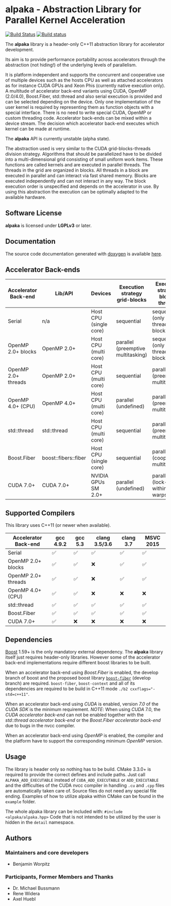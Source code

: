 **alpaka** - Abstraction Library for Parallel Kernel Acceleration
=================================================================

[![Build Status](https://travis-ci.org/ComputationalRadiationPhysics/alpaka.svg?branch=develop)](https://travis-ci.org/ComputationalRadiationPhysics/alpaka)
[![Build status](https://ci.appveyor.com/api/projects/status/7k53evf4ae0rq50y/branch/develop?svg=true)](https://ci.appveyor.com/project/BenjaminW3/alpaka/branch/develop)

The **alpaka** library is a header-only C++11 abstraction library for accelerator development.

Its aim is to provide performance portability across accelerators through the abstraction (not hiding!) of the underlying levels of parallelism.

It is platform independent and supports the concurrent and cooperative use of multiple devices such as the hosts CPU as well as attached accelerators as for instance CUDA GPUs and Xeon Phis (currently native execution only).
A multitude of accelerator back-end variants using CUDA, OpenMP (2.0/4.0), Boost.Fiber, std::thread and also serial execution is provided and can be selected depending on the device.
Only one implementation of the user kernel is required by representing them as function objects with a special interface.
There is no need to write special CUDA, OpenMP or custom threading code.
Accelerator back-ends can be mixed within a device stream.
The decision which accelerator back-end executes which kernel can be made at runtime.

The **alpaka** API is currently unstable (alpha state).

The abstraction used is very similar to the CUDA grid-blocks-threads division strategy.
Algorithms that should be parallelized have to be divided into a multi-dimensional grid consisting of small uniform work items.
These functions are called kernels and are executed in parallel threads.
The threads in the grid are organized in blocks.
All threads in a block are executed in parallel and can interact via fast shared memory.
Blocks are executed independently and can not interact in any way.
The block execution order is unspecified and depends on the accelerator in use.
By using this abstraction the execution can be optimally adapted to the available hardware.


Software License
----------------

**alpaka** is licensed under **LGPLv3** or later.


Documentation
-------------

The source code documentation generated with [doxygen](http://www.doxygen.org) is available [here](http://computationalradiationphysics.github.io/alpaka/).


Accelerator Back-ends
---------------------

|Accelerator Back-end|Lib/API|Devices|Execution strategy grid-blocks|Execution strategy block-threads|
|---|---|---|---|---|
|Serial|n/a|Host CPU (single core)|sequential|sequential (only 1 thread per block)|
|OpenMP 2.0+ blocks|OpenMP 2.0+|Host CPU (multi core)|parallel (preemptive multitasking)|sequential (only 1 thread per block)|
|OpenMP 2.0+ threads|OpenMP 2.0+|Host CPU (multi core)|sequential|parallel (preemptive multitasking)|
|OpenMP 4.0+ (CPU)|OpenMP 4.0+|Host CPU (multi core)|parallel (undefined)|parallel (preemptive multitasking)|
| std::thread | std::thread |Host CPU (multi core)|sequential|parallel (preemptive multitasking)|
| Boost.Fiber | boost::fibers::fiber |Host CPU (single core)|sequential|parallel (cooperative multitasking)|
|CUDA 7.0+|CUDA 7.0+|NVIDIA GPUs SM 2.0+|parallel (undefined)|parallel (lock-step within warps)|


Supported Compilers
-------------------

This library uses C++11 (or newer when available).

|Accelerator Back-end|gcc 4.9.2|gcc 5.3|clang 3.5/3.6|clang 3.7|MSVC 2015|
|---|---|---|---|---|---|
|Serial|:white_check_mark:|:white_check_mark:|:white_check_mark:|:white_check_mark:|:white_check_mark:|
|OpenMP 2.0+ blocks|:white_check_mark:|:white_check_mark:|:x:|:white_check_mark:|:white_check_mark:|
|OpenMP 2.0+ threads|:white_check_mark:|:white_check_mark:|:x:|:white_check_mark:|:white_check_mark:|
|OpenMP 4.0+ (CPU)|:white_check_mark:|:white_check_mark:|:x:|:x:|:x:|
| std::thread |:white_check_mark:|:white_check_mark:|:white_check_mark:|:white_check_mark:|:white_check_mark:|
| Boost.Fiber |:white_check_mark:|:white_check_mark:|:white_check_mark:|:white_check_mark:|:white_check_mark:|
|CUDA 7.0+|:white_check_mark:|:x:|:x:|:x:|:x:|


Dependencies
------------

[Boost](http://boost.org/) 1.59+ is the only mandatory external dependency.
The **alpaka** library itself just requires header-only libraries.
However some of the accelerator back-end implementations require different boost libraries to be built.

When an accelerator back-end using *Boost.Fiber* is enabled, the develop branch of boost and the proposed boost library [`boost-fiber`](https://github.com/olk/boost-fiber) (develop branch) are required.
`boost-fiber`, `boost-context` and all of its dependencies are required to be build in C++11 mode `./b2 cxxflags="-std=c++11"`.

When an accelerator back-end using *CUDA* is enabled, version *7.0* of the *CUDA SDK* is the minimum requirement.
*NOTE*: When using *CUDA* 7.0, the *CUDA accelerator back-end* can not be enabled together with the *std::thread accelerator back-end* or the *Boost.Fiber accelerator back-end* due to bugs in the nvcc compiler.

When an accelerator back-end using *OpenMP* is enabled, the compiler and the platform have to support the corresponding minimum *OpenMP* version.


Usage
-----

The library is header only so nothing has to be build.
CMake 3.3.0+ is required to provide the correct defines and include paths.
Just call `ALPAKA_ADD_EXECUTABLE` instead of `CUDA_ADD_EXECUTABLE` or `ADD_EXECUTABLE` and the difficulties of the CUDA nvcc compiler in handling `.cu` and `.cpp` files are automatically taken care of.
Source files do not need any special file ending.
Examples of how to utilize alpaka within CMake can be found in the `example` folder.

The whole alpaka library can be included with: `#include <alpaka/alpaka.hpp>`
Code that is not intended to be utilized by the user is hidden in the `detail` namespace.


Authors
-------

### Maintainers and core developers

- Benjamin Worpitz

### Participants, Former Members and Thanks

- Dr. Michael Bussmann
- Rene Widera
- Axel Huebl
